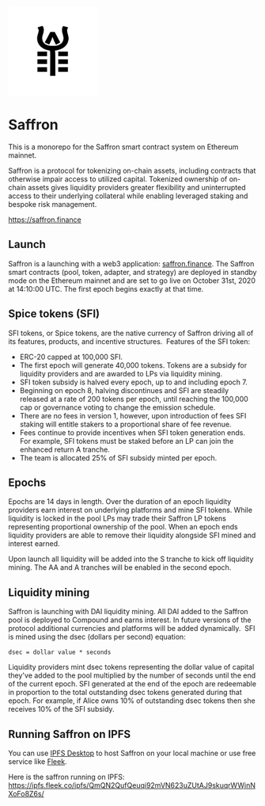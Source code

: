 ![saffron](saffron_finance_logo_black_on_white_180.png)

# Saffron

This is a monorepo for the Saffron smart contract system on Ethereum mainnet.

Saffron is a protocol for tokenizing on-chain assets, including contracts that otherwise impair access to utilized capital. Tokenized ownership of on-chain assets gives liquidity providers greater flexibility and uninterrupted access to their underlying collateral while enabling leveraged staking and bespoke risk management.

https://saffron.finance

## Launch

Saffron is a launching with a web3 application: [saffron.finance](https://app.saffron.finance/). The Saffron smart contracts (pool, token, adapter, and strategy) are deployed in standby mode on the Ethereum mainnet and are set to go live on October 31st, 2020 at 14:10:00 UTC. The first epoch begins exactly at that time.

## Spice tokens (SFI)

SFI tokens, or Spice tokens, are the native currency of Saffron driving all of its features, products, and incentive structures. 
Features of the SFI token:

- ERC-20 capped at 100,000 SFI.
- The first epoch will generate 40,000 tokens. Tokens are a subsidy for liquidity providers and are awarded to LPs via liquidity mining.
- SFI token subsidy is halved every epoch, up to and including epoch 7.
- Beginning on epoch 8, halving discontinues and SFI are steadily released at a rate of 200 tokens per epoch, until reaching the 100,000 cap or governance voting to change the emission schedule.
- There are no fees in version 1, however, upon introduction of fees SFI staking will entitle stakers to a proportional share of fee revenue.
- Fees continue to provide incentives when SFI token generation ends. For example, SFI tokens must be staked before an LP can join the enhanced return A tranche.
- The team is allocated 25% of SFI subsidy minted per epoch.

## Epochs

Epochs are 14 days in length. Over the duration of an epoch liquidity providers earn interest on underlying platforms and mine SFI tokens. While liquidity is locked in the pool LPs may trade their Saffron LP tokens representing proportional ownership of the pool. When an epoch ends liquidity providers are able to remove their liquidity alongside SFI mined and interest earned.

Upon launch all liquidity will be added into the S tranche to kick off liquidity mining. The AA and A tranches will be enabled in the second epoch.

## Liquidity mining

Saffron is launching with DAI liquidity mining. All DAI added to the Saffron pool is deployed to Compound and earns interest. In future versions of the protocol additional currencies and platforms will be added dynamically. 
SFI is mined using the dsec (dollars per second) equation:

```
dsec = dollar value * seconds 
```

Liquidity providers mint dsec tokens representing the dollar value of capital they've added to the pool multiplied by the number of seconds until the end of the current epoch. SFI generated at the end of the epoch are redeemable in proportion to the total outstanding dsec tokens generated during that epoch. For example, if Alice owns 10% of outstanding dsec tokens then she receives 10% of the SFI subsidy.

## Running Saffron on IPFS

You can use [IPFS Desktop](https://github.com/ipfs-shipyard/ipfs-desktop) to host Saffron on your local machine or use free service like [Fleek](https://app.fleek.co/).

Here is the saffron running on IPFS: https://ipfs.fleek.co/ipfs/QmQN2QufQeuqi92mVN623uZUtAJ9skuqrWWjnNXoFo8Z6s/
